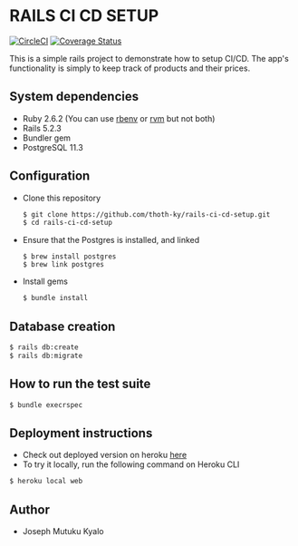 # RAILS CI CD SETUP

[![CircleCI](https://circleci.com/gh/thoth-ky/rails-ci-cd-setup/tree/develop.svg?style=svg)](https://circleci.com/gh/thoth-ky/rails-ci-cd-setup/tree/develop)  [![Coverage Status](https://coveralls.io/repos/github/thoth-ky/rails-ci-cd-setup/badge.svg?branch=develop)](https://coveralls.io/github/thoth-ky/rails-ci-cd-setup?branch=develop)

This is a simple rails project to demonstrate how to setup CI/CD. The app's functionality is simply to keep track of products and their prices. 

## System dependencies
  * Ruby 2.6.2 (You can use [rbenv](https://github.com/rbenv/rbenv) or [rvm](https://rvm.io/) but not both)
  * Rails 5.2.3
  * Bundler gem
  * PostgreSQL 11.3

## Configuration
  * Clone this repository
    ```zsh
    $ git clone https://github.com/thoth-ky/rails-ci-cd-setup.git
    $ cd rails-ci-cd-setup
    ```
  * Ensure that the Postgres is installed, and linked
    ```
    $ brew install postgres
    $ brew link postgres
    ```
  * Install gems
    ```zsh
    $ bundle install
    ```

## Database creation
  ```zsh
  $ rails db:create
  $ rails db:migrate
  ```

## How to run the test suite
  ```zsh
  $ bundle execrspec
  ```

## Deployment instructions

 * Check out deployed version on heroku [here]( https://rails-test-app-ky.herokuapp.com/)
 * To try it locally, run the following command on Heroku CLI
  ```zsh
  $ heroku local web
  ```

## Author
  * Joseph Mutuku Kyalo


